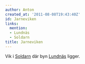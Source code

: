 ```yaml
---
author: Anton
created_at: '2011-08-08T19:43:40Z'
id: Jarneviken
links:
  mention:
  - Lundnäs
  - Soldarn
title: Jarneviken
---
```


Vik i [Soldarn] där byn [Lundnäs] ligger.

  [Soldarn]: Soldarn
  [Lundnäs]: Lundnäs

